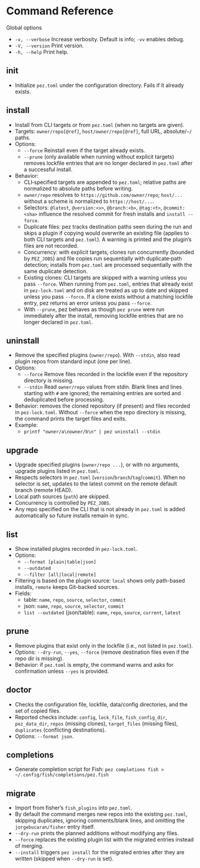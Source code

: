 # Command Reference

Global options

- `-v, --verbose` Increase verbosity. Default is info; `-vv` enables debug.
- `-V, --version` Print version.
- `-h, --help` Print help.

## init

- Initialize `pez.toml` under the configuration directory. Fails if it already exists.

## install

- Install from CLI targets or from `pez.toml` (when no targets are given).
- Targets: `owner/repo[@ref]`, `host/owner/repo[@ref]`, full URL, absolute/`~/` paths.
- Options:
  - `--force` Reinstall even if the target already exists.
  - `--prune` (only available when running without explicit targets) removes lockfile entries that are no longer declared in `pez.toml` after a successful install.
- Behavior:
  - CLI‑specified targets are appended to `pez.toml`; relative paths are normalized to absolute paths before writing.
  - `owner/repo` resolves to `https://github.com/owner/repo`; `host/...` without a scheme is normalized to `https://host/...`.
  - Selectors: `@latest`, `@version:<v>`, `@branch:<b>`, `@tag:<t>`, `@commit:<sha>` influence the resolved commit for fresh installs and `install --force`.
  - Duplicate files: pez tracks destination paths seen during the run and skips a plugin if copying would overwrite an existing file (applies to both CLI targets and `pez.toml`). A warning is printed and the plugin’s files are not recorded.
  - Concurrency: with explicit targets, clones run concurrently (bounded by `PEZ_JOBS`) and file copies run sequentially with duplicate‑path detection; installs from `pez.toml` are processed sequentially with the same duplicate detection.
  - Existing clones: CLI targets are skipped with a warning unless you pass `--force`. When running from `pez.toml`, entries that already exist in `pez-lock.toml` and on disk are treated as up to date and skipped unless you pass `--force`. If a clone exists without a matching lockfile entry, pez returns an error unless you pass `--force`.
  - With `--prune`, pez behaves as though `pez prune` were run immediately after the install, removing lockfile entries that are no longer declared in `pez.toml`.

## uninstall

- Remove the specified plugins (`owner/repo`). With `--stdin`, also read plugin repos from standard input (one per line).
- Options:
  - `--force` Remove files recorded in the lockfile even if the repository directory is missing.
  - `--stdin` Read `owner/repo` values from stdin. Blank lines and lines starting with `#` are ignored; the remaining entries are sorted and deduplicated before processing.
- Behavior: removes the cloned repository (if present) and files recorded in `pez-lock.toml`. Without `--force` when the repo directory is missing, the command prints the target files and exits.
- Example:
  - `printf "owner/a\nowner/b\n" | pez uninstall --stdin`

## upgrade

- Upgrade specified plugins (`owner/repo ...`), or with no arguments, upgrade plugins listed in `pez.toml`.
- Respects selectors in `pez.toml` (`version`/`branch`/`tag`/`commit`). When no selector is set, updates to the latest commit on the remote default branch (remote HEAD).
- Local path sources (`path`) are skipped.
- Concurrency is controlled by `PEZ_JOBS`.
- Any repo specified on the CLI that is not already in `pez.toml` is added automatically so future installs remain in sync.

## list

- Show installed plugins recorded in `pez-lock.toml`.
- Options:
  - `--format [plain|table|json]`
  - `--outdated`
  - `--filter [all|local|remote]`
- Filtering is based on the plugin source: `local` shows only path-based installs, `remote` keeps Git-backed sources.
- Fields:
  - table: `name`, `repo`, `source`, `selector`, `commit`
  - json: `name`, `repo`, `source`, `selector`, `commit`
  - `list --outdated` (json/table): `name`, `repo`, `source`, `current`, `latest`

## prune

- Remove plugins that exist only in the lockfile (i.e., not listed in `pez.toml`).
- Options: `--dry-run`, `--yes`, `--force` (remove destination files even if the repo dir is missing).
- Behavior: if `pez.toml` is empty, the command warns and asks for confirmation unless `--yes` is provided.

## doctor

- Checks the configuration file, lockfile, data/config directories, and the set of copied files.
- Reported checks include: `config`, `lock_file`, `fish_config_dir`, `pez_data_dir`, `repos` (missing clones), `target_files` (missing files), `duplicates` (conflicting destinations).
- Options: `--format json`.

## completions

- Generate completion script for Fish: `pez completions fish > ~/.config/fish/completions/pez.fish`

## migrate

- Import from fisher’s `fish_plugins` into `pez.toml`.
- By default the command merges new repos into the existing `pez.toml`, skipping duplicates, ignoring comments/blank lines, and omitting the `jorgebucaran/fisher` entry itself.
- `--dry-run` prints the planned additions without modifying any files.
- `--force` replaces the existing plugin list with the migrated entries instead of merging.
- `--install` triggers `pez install` for the migrated entries after they are written (skipped when `--dry-run` is set).
